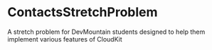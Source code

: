 # ContactsStretchProblem
A stretch problem for DevMountain students designed to help them implement various features of CloudKit
